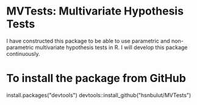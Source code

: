 # **MVTests: Multivariate Hypothesis Tests**

I have constructed this package to be able to use parametric and non-parametric multivariate hypothesis tests in R. 
I will develop this package continuously.

# To install the package from GitHub

install.packages("devtools")
devtools::install_github("hsnbulut/MVTests")


